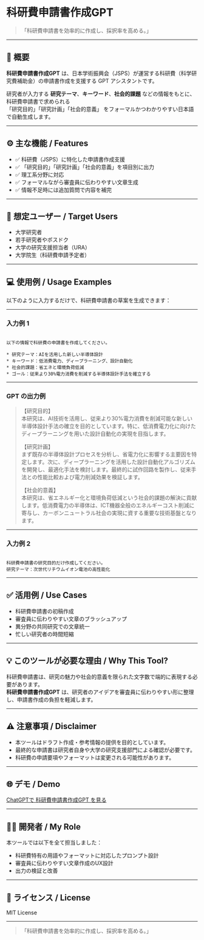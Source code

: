# 科研費申請書作成GPT

> 「科研費申請書を効率的に作成し、採択率を高める。」

---

## 📌 概要

**科研費申請書作成GPT** は、日本学術振興会（JSPS）が運営する科研費（科学研究費補助金）の申請書作成を支援する GPT アシスタントです。

研究者が入力する **研究テーマ**、**キーワード**、**社会的課題** などの情報をもとに、科研費申請書で求められる  
「研究目的」「研究計画」「社会的意義」 をフォーマルかつわかりやすい日本語で自動生成します。

---

## ⚙️ 主な機能 / Features

- ✅ 科研費（JSPS）に特化した申請書作成支援
- ✅ 「研究目的」「研究計画」「社会的意義」を項目別に出力
- ✅ 理工系分野に対応
- ✅ フォーマルながら審査員に伝わりやすい文章生成
- ✅ 情報不足時には追加質問で内容を補完

---

## 🎯 想定ユーザー / Target Users

- 大学研究者
- 若手研究者やポスドク
- 大学の研究支援担当者（URA）
- 大学院生（科研費申請予定者）

---

## 💻 使用例 / Usage Examples

以下のように入力するだけで、科研費申請書の草案を生成できます：

---

### 入力例 1

```

以下の情報で科研費の申請書を作成してください。

* 研究テーマ：AIを活用した新しい半導体設計
* キーワード：低消費電力、ディープラーニング、設計自動化
* 社会的課題：省エネと環境負荷低減
* ゴール：従来より30%電力消費を削減する半導体設計手法を確立する

```

---

### GPT の出力例

> 【研究目的】  
> 本研究は、AI技術を活用し、従来より30%電力消費を削減可能な新しい半導体設計手法の確立を目的としています。特に、低消費電力化に向けたディープラーニングを用いた設計自動化の実現を目指します。  
>  
> 【研究計画】  
> まず既存の半導体設計プロセスを分析し、省電力化に影響する主要因を特定します。次に、ディープラーニングを活用した設計自動化アルゴリズムを開発し、最適化手法を検討します。最終的に試作回路を製作し、従来手法との性能比較および電力削減効果を検証します。  
>  
> 【社会的意義】  
> 本研究は、省エネルギー化と環境負荷低減という社会的課題の解決に貢献します。低消費電力の半導体は、ICT機器全般のエネルギーコスト削減に寄与し、カーボンニュートラル社会の実現に資する重要な技術基盤となります。

---

### 入力例 2

```

科研費申請書の研究目的だけ作成してください。
研究テーマ：次世代リチウムイオン電池の高性能化

```

---

## ✅ 活用例 / Use Cases

- 科研費申請書の初稿作成
- 審査員に伝わりやすい文章のブラッシュアップ
- 異分野の共同研究での文章統一
- 忙しい研究者の時間短縮

---

## 💡 このツールが必要な理由 / Why This Tool?

科研費申請書は、研究の魅力や社会的意義を限られた文字数で端的に表現する必要があります。  
**科研費申請書作成GPT** は、研究者のアイデアを審査員に伝わりやすい形に整理し、申請書作成の負担を軽減します。

---

## ⚠️ 注意事項 / Disclaimer

- 本ツールはドラフト作成・参考情報の提供を目的としています。
- 最終的な申請書は研究者自身や大学の研究支援部門による確認が必要です。
- 科研費の申請要項やフォーマットは変更される可能性があります。

---

## 🌐 デモ / Demo

[ChatGPTで 科研費申請書作成GPT を見る](https://chatgpt.com/g/g-6871b432eb8081919521342d15aa3cfb-yan-jiu-ji-hua-shu-asisutantogpt)

---

## 👨‍💻 開発者 / My Role

本ツールでは以下を全て担当しました：

- 科研費特有の用語やフォーマットに対応したプロンプト設計
- 審査員に伝わりやすい文章作成のUX設計
- 出力の検証と改善

---

## 📄 ライセンス / License

MIT License

---

> 「科研費申請書を効率的に作成し、採択率を高める。」
```
